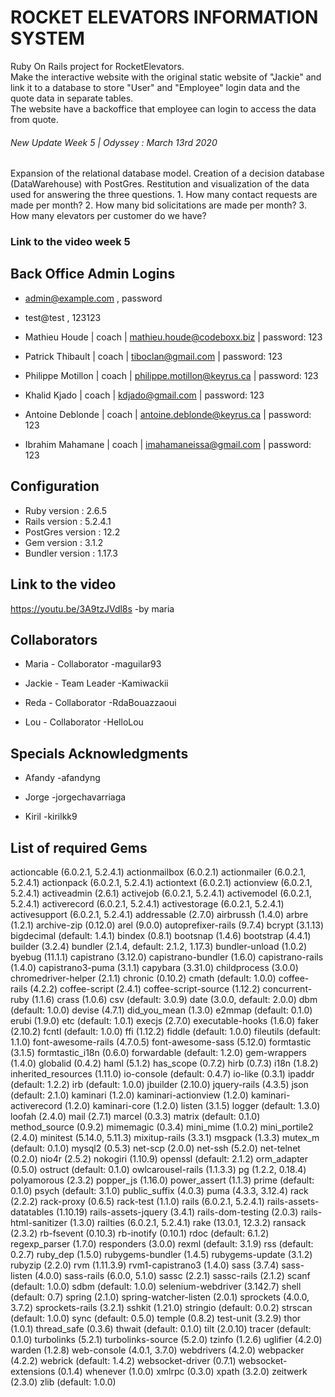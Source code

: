 # ROCKET ELEVATORS INFORMATION SYSTEM

Ruby On Rails project for RocketElevators.  
Make the interactive website with the original static website of "Jackie" and link it to a database to store "User" and "Employee" login data and the quote data in separate tables.  
The website have a backoffice that employee can login to access the data from quote.

###### New Update Week 5 | Odyssey :   March 13rd 2020 ######
  Expansion of the relational database model.
  Creation of a decision database (DataWarehouse) with PostGres.
  Restitution and visualization of the data used for answering the three questions.
    1. How many contact requests are made per month?
    2. How many bid solicitations are made per month?
    3. How many elevators per customer do we have?
    
### Link to the video week 5


## Back Office Admin Logins
  - admin@example.com , password
  - test@test , 123123

- Mathieu Houde | coach | mathieu.houde@codeboxx.biz | password: 123
- Patrick Thibault | coach | tiboclan@gmail.com | password: 123
- Philippe Motillon | coach | philippe.motillon@keyrus.ca | password: 123
- Khalid Kjado | coach | kdjado@gmail.com | password: 123
- Antoine Deblonde | coach | antoine.deblonde@keyrus.ca | password: 123
- Ibrahim Mahamane | coach | imahamaneissa@gmail.com | password: 123

## Configuration
  - Ruby version : 2.6.5  
  - Rails version : 5.2.4.1
  - PostGres version : 12.2
  - Gem version : 3.1.2
  - Bundler version : 1.17.3

## Link to the video
   https://youtu.be/3A9tzJVdl8s
      -by maria

## Collaborators
  - Maria - Collaborator -maguilar93

  - Jackie - Team Leader -Kamiwackii

  - Reda - Collaborator -RdaBouazzaoui

  - Lou - Collaborator -HelloLou


## Specials Acknowledgments

- Afandy -afandyng

- Jorge -jorgechavarriaga

- Kiril -kirilkk9

## List of required Gems
  actioncable (6.0.2.1, 5.2.4.1)
  actionmailbox (6.0.2.1)
  actionmailer (6.0.2.1, 5.2.4.1)
  actionpack (6.0.2.1, 5.2.4.1)
  actiontext (6.0.2.1)
  actionview (6.0.2.1, 5.2.4.1)
  activeadmin (2.6.1)
  activejob (6.0.2.1, 5.2.4.1)
  activemodel (6.0.2.1, 5.2.4.1)
  activerecord (6.0.2.1, 5.2.4.1)
  activestorage (6.0.2.1, 5.2.4.1)
  activesupport (6.0.2.1, 5.2.4.1)
  addressable (2.7.0)
  airbrussh (1.4.0)
  arbre (1.2.1)
  archive-zip (0.12.0)
  arel (9.0.0)
  autoprefixer-rails (9.7.4)
  bcrypt (3.1.13)
  bigdecimal (default: 1.4.1)
  bindex (0.8.1)
  bootsnap (1.4.6)
  bootstrap (4.4.1)
  builder (3.2.4)
  bundler (2.1.4, default: 2.1.2, 1.17.3)
  bundler-unload (1.0.2)
  byebug (11.1.1)
  capistrano (3.12.0)
  capistrano-bundler (1.6.0)
  capistrano-rails (1.4.0)
  capistrano3-puma (3.1.1)
  capybara (3.31.0)
  childprocess (3.0.0)
  chromedriver-helper (2.1.1)
  chronic (0.10.2)
  cmath (default: 1.0.0)
  coffee-rails (4.2.2)
  coffee-script (2.4.1)
  coffee-script-source (1.12.2)
  concurrent-ruby (1.1.6)
  crass (1.0.6)
  csv (default: 3.0.9)
  date (3.0.0, default: 2.0.0)
  dbm (default: 1.0.0)
  devise (4.7.1)
  did_you_mean (1.3.0)
  e2mmap (default: 0.1.0)
  erubi (1.9.0)
  etc (default: 1.0.1)
  execjs (2.7.0)
  executable-hooks (1.6.0)
  faker (2.10.2)
  fcntl (default: 1.0.0)
  ffi (1.12.2)
  fiddle (default: 1.0.0)
  fileutils (default: 1.1.0)
  font-awesome-rails (4.7.0.5)
  font-awesome-sass (5.12.0)
  formtastic (3.1.5)
  formtastic_i18n (0.6.0)
  forwardable (default: 1.2.0)
  gem-wrappers (1.4.0)
  globalid (0.4.2)
  haml (5.1.2)
  has_scope (0.7.2)
  hirb (0.7.3)
  i18n (1.8.2)
  inherited_resources (1.11.0)
  io-console (default: 0.4.7)
  io-like (0.3.1)
  ipaddr (default: 1.2.2)
  irb (default: 1.0.0)
  jbuilder (2.10.0)
  jquery-rails (4.3.5)
  json (default: 2.1.0)
  kaminari (1.2.0)
  kaminari-actionview (1.2.0)
  kaminari-activerecord (1.2.0)
  kaminari-core (1.2.0)
  listen (3.1.5)
  logger (default: 1.3.0)
  loofah (2.4.0)
  mail (2.7.1)
  marcel (0.3.3)
  matrix (default: 0.1.0)
  method_source (0.9.2)
  mimemagic (0.3.4)
  mini_mime (1.0.2)
  mini_portile2 (2.4.0)
  minitest (5.14.0, 5.11.3)
  mixitup-rails (3.3.1)
  msgpack (1.3.3)
  mutex_m (default: 0.1.0)
  mysql2 (0.5.3)
  net-scp (2.0.0)
  net-ssh (5.2.0)
  net-telnet (0.2.0)
  nio4r (2.5.2)
  nokogiri (1.10.9)
  openssl (default: 2.1.2)
  orm_adapter (0.5.0)
  ostruct (default: 0.1.0)
  owlcarousel-rails (1.1.3.3)
  pg (1.2.2, 0.18.4)
  polyamorous (2.3.2)
  popper_js (1.16.0)
  power_assert (1.1.3)
  prime (default: 0.1.0)
  psych (default: 3.1.0)
  public_suffix (4.0.3)
  puma (4.3.3, 3.12.4)
  rack (2.2.2)
  rack-proxy (0.6.5)
  rack-test (1.1.0)
  rails (6.0.2.1, 5.2.4.1)
  rails-assets-datatables (1.10.19)
  rails-assets-jquery (3.4.1)
  rails-dom-testing (2.0.3)
  rails-html-sanitizer (1.3.0)
  railties (6.0.2.1, 5.2.4.1)
  rake (13.0.1, 12.3.2)
  ransack (2.3.2)
  rb-fsevent (0.10.3)
  rb-inotify (0.10.1)
  rdoc (default: 6.1.2)
  regexp_parser (1.7.0)
  responders (3.0.0)
  rexml (default: 3.1.9)
  rss (default: 0.2.7)
  ruby_dep (1.5.0)
  rubygems-bundler (1.4.5)
  rubygems-update (3.1.2)
  rubyzip (2.2.0)
  rvm (1.11.3.9)
  rvm1-capistrano3 (1.4.0)
  sass (3.7.4)
  sass-listen (4.0.0)
  sass-rails (6.0.0, 5.1.0)
  sassc (2.2.1)
  sassc-rails (2.1.2)
  scanf (default: 1.0.0)
  sdbm (default: 1.0.0)
  selenium-webdriver (3.142.7)
  shell (default: 0.7)
  spring (2.1.0)
  spring-watcher-listen (2.0.1)
  sprockets (4.0.0, 3.7.2)
  sprockets-rails (3.2.1)
  sshkit (1.21.0)
  stringio (default: 0.0.2)
  strscan (default: 1.0.0)
  sync (default: 0.5.0)
  temple (0.8.2)
  test-unit (3.2.9)
  thor (1.0.1)
  thread_safe (0.3.6)
  thwait (default: 0.1.0)
  tilt (2.0.10)
  tracer (default: 0.1.0)
  turbolinks (5.2.1)
  turbolinks-source (5.2.0)
  tzinfo (1.2.6)
  uglifier (4.2.0)
  warden (1.2.8)
  web-console (4.0.1, 3.7.0)
  webdrivers (4.2.0)
  webpacker (4.2.2)
  webrick (default: 1.4.2)
  websocket-driver (0.7.1)
  websocket-extensions (0.1.4)
  whenever (1.0.0)
  xmlrpc (0.3.0)
  xpath (3.2.0)
  zeitwerk (2.3.0)
  zlib (default: 1.0.0)  
    
